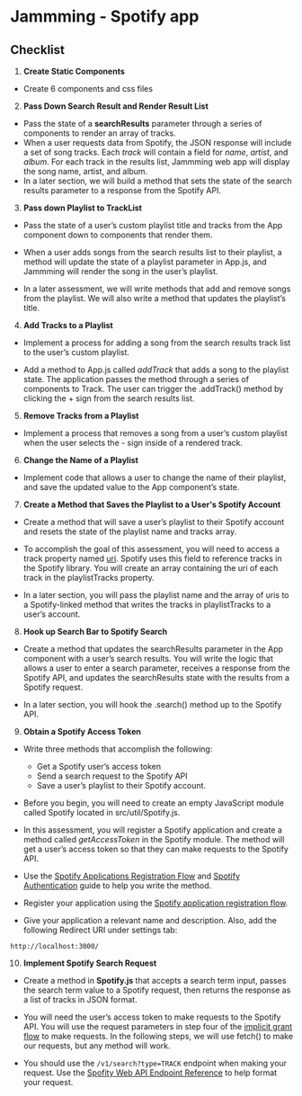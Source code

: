 # Jammming - Spotify app

## Checklist

1. **Create Static Components**
   
- Create 6 components and css files

2. **Pass Down Search Result and Render Result List**

- Pass the state of a **searchResults** parameter through a series of components to render an array of tracks.
- When a user requests data from Spotify, the JSON response will include a set of song tracks. Each *track* will contain a field for *name*, *artist*, and *album*. For each track in the results list, Jammming web app will display the song name, artist, and album.
- In a later section, we will build a method that sets the state of the search results parameter to a response from the Spotify API.

3. **Pass down Playlist to TrackList**

- Pass the state of a user’s custom playlist title and tracks from the App component down to components that render them.

- When a user adds songs from the search results list to their playlist, a method will update the state of a playlist parameter in App.js, and Jammming will render the song in the user’s playlist.

- In a later assessment, we will write methods that add and remove songs from the playlist. We will also write a method that updates the playlist’s title.

4. **Add Tracks to a Playlist**
   
- Implement a process for adding a song from the search results track list to the user’s custom playlist.

- Add a method to App.js called *addTrack* that adds a song to the playlist state. The application passes the method through a series of components to Track. The user can trigger the .addTrack() method by clicking the + sign from the search results list.

5. **Remove Tracks from a Playlist**

- Implement a process that removes a song from a user’s custom playlist when the user selects the - sign inside of a rendered track. 

6. **Change the Name of a Playlist**
   
- Implement code that allows a user to change the name of their playlist, and save the updated value to the App component’s state.

7. **Create a Method that Saves the Playlist to a User's Spotify  Account**

- Create a method that will save a user’s playlist to their Spotify account and resets the state of the playlist name and tracks array.

- To accomplish the goal of this assessment, you will need to access a track property named [uri](https://developer.spotify.com/documentation/web-api/). Spotify uses this field to reference tracks in the Spotify library. You will create an array containing the uri of each track in the playlistTracks property.

- In a later section, you will pass the playlist name and the array of uris to a Spotify-linked method that writes the tracks in playlistTracks to a user’s account.

8. **Hook up Search Bar to Spotify Search**

- Create a method that updates the searchResults parameter in the App component with a user’s search results. You will write the logic that allows a user to enter a search parameter, receives a response from the Spotify API, and updates the searchResults state with the results from a Spotify request.

- In a later section, you will hook the .search() method up to the Spotify API.

9. **Obtain a Spotify Access Token**

- Write three methods that accomplish the following:

  - Get a Spotify user’s access token
  - Send a search request to the Spotify API
  - Save a user’s playlist to their Spotify account.

- Before you begin, you will need to create an empty JavaScript module called Spotify located in src/util/Spotify.js.

- In this assessment, you will register a Spotify application and create a method called *getAccessToken* in the Spotify module. The method will get a user’s access token so that they can make requests to the Spotify API.

- Use the [Spotify Applications Registration Flow](https://developer.spotify.com/dashboard/) and [Spotify Authentication](https://developer.spotify.com/documentation/general/guides/authorization-guide/) guide to help you write the method.

- Register your application using the [Spotify application registration flow](https://developer.spotify.com/dashboard/applications).

- Give your application a relevant name and description. Also, add the following Redirect URI under settings tab:

`http://localhost:3000/`

10. **Implement Spotify Search Request**

- Create a method in **Spotify.js** that accepts a search term input, passes the search term value to a Spotify request, then returns the response as a list of tracks in JSON format.

- You will need the user’s access token to make requests to the Spotify API. You will use the request parameters in step four of the [implicit grant flow](https://developer.spotify.com/documentation/general/guides/authorization-guide/) to make requests. In the following steps, we will use fetch() to make our requests, but any method will work.

- You should use the `/v1/search?type=TRACK` endpoint when making your request. Use the [Spofity Web API Endpoint Reference](https://developer.spotify.com/documentation/web-api/reference/) to help format your request.


